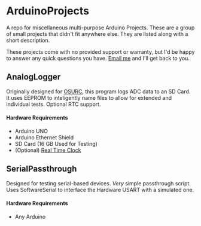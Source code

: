 # ArduinoProjects


A repo for miscellaneous multi-purpose Arduino Projects. These are a group of small projects that didn't fit anywhere else. They are listed along with a short description.

These projects come with no provided support or warranty, but I'd be happy to answer any quick questions you have. <a href="mailto:nick@nickmccomb.net">Email me</a> and I'll get back to you.

## AnalogLogger
 
 Originally designed for <a target="_blank" href="http://groups.engr.oregonstate.edu/osurc/">OSURC</a>, this program logs ADC data to an SD Card. It uses EEPROM to inteligently name files to allow for extended and individual tests. Optional RTC support.

#### Hardware Requirements
 * Arduino UNO
 * Arduino Ethernet Shield
 * SD Card (16 GB Used for Testing)
 * (Optional) <a target="_black" href="https://www.sparkfun.com/products/12708">Real Time Clock</a>

## SerialPassthrough

 Designed for testing serial-based devices. _Very_ simple passthrough script. Uses SoftwareSerial to interface the Hardware USART with a simulated one.
 
#### Hardware Requirements
 * Any Arduino
